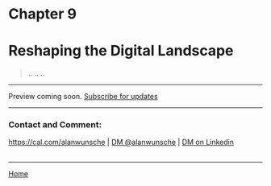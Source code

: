 # Chapter 9
# Reshaping the Digital Landscape

> ..
> ..
> ..
<!--
Description: Ana's relentless dedication to AI safety results in substantial changes to the AI landscape, ensuring a safer and more beneficial future for AI agents and Marketsphere.
-->

---

Preview coming soon. [Subscribe for updates](./#subscribe)

---

### Contact and Comment:

<a href="https://cal.com/alanwunsche">https://cal.com/alanwunsche</a> | <a href="https://x.com/alanwunsche">DM @alanwunsche</a> | <a href="https://linkedin.com/in/alanwunsche">DM on Linkedin</a>
<br /><br />

---

[Home](./)